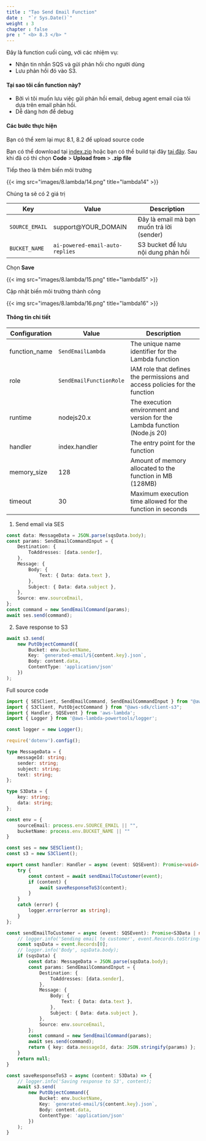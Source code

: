 ```yaml
---
title : "Tạo Send Email Function"
date :  "`r Sys.Date()`" 
weight : 3
chapter : false
pre : " <b> 8.3 </b> "
---
```


Đây là function cuối cùng, với các nhiệm vụ:

- Nhận tin nhắn SQS và gửi phản hồi cho người dùng
- Lưu phản hồi đó vào S3.

#### Tại sao tôi cần function này?

- Bởi vì tôi muốn lưu việc gửi phản hồi email, debug agent email của tôi dựa trên email phản hồi.
- Dễ dàng hơn để debug

#### Các bước thực hiện

Bạn có thể xem lại mục 8.1, 8.2 để upload source code

Bạn có thể download tại [index.zip](https://d9akteslg4v3w.cloudfront.net/workshops/002/send/index.zip) hoặc bạn có thể build tại đây [tại đây](https://github.com/TsuKpa/aws-ws-002-ai-powered-email-auto-replies/tree/master/resource/lambda/send-email). Sau khi đã có thì chọn **Code** > **Upload from** > **.zip file**

Tiếp theo là thêm biến môi trường

{{< img src="images/8.lambda/14.png" title="lambda14" >}}

Chúng ta sẽ có 2 giá trị

| Key            | Value                           | Description                                              |
| -------------- | ------------------------------- | -------------------------------------------------------- |
| `SOURCE_EMAIL` | support@YOUR_DOMAIN             | Đây là email mà bạn muốn trả lời (sender) |
| `BUCKET_NAME`  | `ai-powered-email-auto-replies` | S3 bucket để lưu nội dung phản hồi                   |

Chọn **Save**

{{< img src="images/8.lambda/15.png" title="lambda15" >}}

Cập nhật biến môi trường thành công

{{< img src="images/8.lambda/16.png" title="lambda16" >}}

#### Thông tin chi tiết

| Configuration | Value                   | Description                                                                |
| ------------- | ----------------------- | -------------------------------------------------------------------------- |
| function_name | `SendEmailLambda`       | The unique name identifier for the Lambda function                         |
| role          | `SendEmailFunctionRole` | IAM role that defines the permissions and access policies for the function |
| runtime       | nodejs20.x              | The execution environment and version for the Lambda function (Node.js 20) |
| handler       | index.handler           | The entry point for the function                                           |
| memory_size   | 128                     | Amount of memory allocated to the function in MB (128MB)                   |
| timeout       | 30                      | Maximum execution time allowed for the function in seconds                 |

1. Send email via SES

```ts
const data: MessageData = JSON.parse(sqsData.body);
const params: SendEmailCommandInput = {
    Destination: {
        ToAddresses: [data.sender],
    },
    Message: {
        Body: {
            Text: { Data: data.text },
        },
        Subject: { Data: data.subject },
    },
    Source: env.sourceEmail,
};
const command = new SendEmailCommand(params);
await ses.send(command);
```

2. Save response to S3

```ts
await s3.send(
    new PutObjectCommand({
        Bucket: env.bucketName,
        Key: `generated-email/${content.key}.json`,
        Body: content.data,
        ContentType: 'application/json'
    })
);
```

Full source code
```ts
import { SESClient, SendEmailCommand, SendEmailCommandInput } from "@aws-sdk/client-ses";
import { S3Client, PutObjectCommand } from "@aws-sdk/client-s3";
import { Handler, SQSEvent } from 'aws-lambda';
import { Logger } from '@aws-lambda-powertools/logger';

const logger = new Logger();

require('dotenv').config();

type MessageData = {
    messageId: string;
    sender: string;
    subject: string;
    text: string;
};

type S3Data = {
    key: string;
    data: string;
};

const env = {
    sourceEmail: process.env.SOURCE_EMAIL || "",
    bucketName: process.env.BUCKET_NAME || ""
}

const ses = new SESClient();
const s3 = new S3Client();

export const handler: Handler = async (event: SQSEvent): Promise<void> => {
    try {
        const content = await sendEmailToCustomer(event);
        if (content) {
            await saveResponseToS3(content);
        }
    }
    catch (error) {
        logger.error(error as string);
    }
};

const sendEmailToCustomer = async (event: SQSEvent): Promise<S3Data | null> => {
    // logger.info('Sending email to customer', event.Records.toString());
    const sqsData = event.Records[0];
    // logger.info('Body', sqsData.body);
    if (sqsData) {
        const data: MessageData = JSON.parse(sqsData.body);
        const params: SendEmailCommandInput = {
            Destination: {
                ToAddresses: [data.sender],
            },
            Message: {
                Body: {
                    Text: { Data: data.text },
                },
                Subject: { Data: data.subject },
            },
            Source: env.sourceEmail,
        };
        const command = new SendEmailCommand(params);
        await ses.send(command);
        return { key: data.messageId, data: JSON.stringify(params) };
    }
    return null;
}

const saveResponseToS3 = async (content: S3Data) => {
    // logger.info('Saving response to S3', content);
    await s3.send(
        new PutObjectCommand({
            Bucket: env.bucketName,
            Key: `generated-email/${content.key}.json`,
            Body: content.data,
            ContentType: 'application/json'
        })
    );
}
```